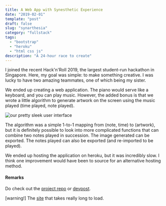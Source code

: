 ```yaml
---
title: A Web App with Synesthetic Experience
date: "2019-02-01"
template: "post"
draft: false
slug: "synarthesia"
category: "fullstack"
tags:
  - "bootstrap"
  - "heroku"
  - "html css js"
description: "A 24-hour race to create"
---
```


I joined the recent Hack'n'Roll 2019, the largest student-run hackathon in Singapore. Here, my goal was simple: to make something creative. I was lucky to have two amazing teammates, one of which being my sister.

We ended up creating a web application. The piano would serve like a keyboard, and you can play music. However, the added bonus is that we wrote a little algorithm to generate artwork on the screen using the music played (time played, note played).

![our pretty sleek user interface](/media/synarthesia.png)

The algorithm was a simple 1-to-1 mapping from (note, time) to (artwork), but it is definitely possible to look into more complicated functions that can combine two notes played in succession. The image generated can be exported. The notes played can also be exported (and re-imported to be played).

We ended up hosting the application on heroku, but it was incredibly slow. I think one improvement would have been to source for an alternative hosting method.

#### Remarks
Do check out the [project repo](https://github.com/pikulet/HacknRoll-SynARThesia) or [devpost](https://devpost.com/software/synarthesia).

\[warning!\] The [site](https://synarthesia.herokuapp.com/synarthesia.html) that takes really long to load.




